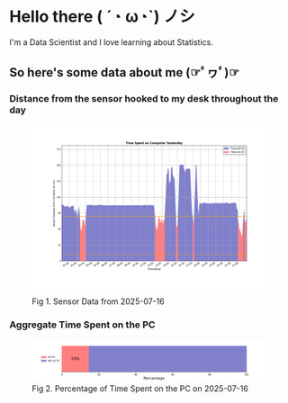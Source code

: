 
# Hello there ( ´◔ ω◔`) ノシ

I'm a Data Scientist and I love learning about Statistics.

## So here's some data about me (☞ﾟヮﾟ)☞


### Distance from the sensor hooked to my desk throughout the day
<figure>
  <picture>
    <source media="(prefers-color-scheme: dark)" srcset="Pi/readme/graphs/lineplot/dark-plot-2025-07-16.png">
    <source media="(prefers-color-scheme: light)" srcset="Pi/readme/graphs/lineplot/light-plot-2025-07-16.png">
    <img alt="Shows a black logo in light color mode and a white one in dark color mode." src="Pi/readme/graphs/lineplot/light-plot-2025-07-16.png">
  </picture>
  <figcaption>Fig 1. Sensor Data from 2025-07-16</figcaption>
</figure>



### Aggregate Time Spent on the PC
<figure>
  <picture>
    <source media="(prefers-color-scheme: dark)" srcset="Pi/readme/graphs/barplot/dark-plot-2025-07-16.png">
    <source media="(prefers-color-scheme: light)" srcset="Pi/readme/graphs/barplot/light-plot-2025-07-16.png">
    <img alt="Shows a black logo in light color mode and a white one in dark color mode." src="Pi/readme/graphs/barplot/light-plot-2025-07-16.png">
  </picture>
  <figcaption>Fig 2. Percentage of Time Spent on the PC on 2025-07-16</figcaption>
</figure>
